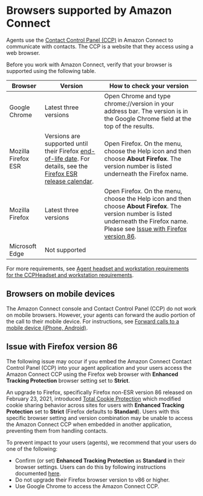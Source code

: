 # Browsers supported by Amazon Connect<a name="browsers"></a>

Agents use the [Contact Control Panel \(CCP\)](agent-user-guide.md) in Amazon Connect to communicate with contacts\. The CCP is a website that they access using a web browser\.

Before you work with Amazon Connect, verify that your browser is supported using the following table\. 


| Browser | Version | How to check your version | 
| --- | --- | --- | 
|  Google Chrome  |  Latest three versions  | Open Chrome and type chrome://version in your address bar\. The version is in the Google Chrome field at the top of the results\. | 
|  Mozilla Firefox ESR  |  Versions are supported until their Firefox [end\-of\-life date](https://support.mozilla.org/en-US/kb/firefox-esr-release-cycle)\. For details, see the [Firefox ESR release calendar](https://wiki.mozilla.org/Release_Management/Calendar)\.   | Open Firefox\. On the menu, choose the Help icon and then choose **About Firefox**\. The version number is listed underneath the Firefox name\.  | 
|  Mozilla Firefox  |  Latest three versions  | Open Firefox\. On the menu, choose the Help icon and then choose **About Firefox**\. The version number is listed underneath the Firefox name\. Please see [Issue with Firefox version 86](#browsers-firefox-issue)\.  | 
|  Microsoft Edge  |  Not supported  |   | 

 For more requirements, see [Agent headset and workstation requirements for the CCPHeadset and workstation requirements](ccp-agent-hardware.md)\.

## Browsers on mobile devices<a name="browsers-mobile"></a>

The Amazon Connect console and Contact Control Panel \(CCP\) do not work on mobile browsers\. However, your agents can forward the audio portion of the call to their mobile device\. For instructions, see [Forward calls to a mobile device \(iPhone, Android\)](foward-calls-to-mobile-device.md)\.

## Issue with Firefox version 86<a name="browsers-firefox-issue"></a>

The following issue may occur if you embed the Amazon Connect Contact Control Panel \(CCP\) into your agent application and your users access the Amazon Connect CCP using the Firefox web browser with **Enhanced Tracking Protection** browser setting set to **Strict**\. 

An upgrade to Firefox, specifically Firefox non\-ESR version 86 released on February 23, 2021, introduced [Total Cookie Protection](https://blog.mozilla.org/security/2021/02/23/total-cookie-protection/) which modified cookie sharing behavior across sites for users with **Enhanced Tracking Protection** set to **Strict** \(Firefox defaults to **Standard**\)\. Users with this specific browser setting and version combination may be unable to access the Amazon Connect CCP when embedded in another application, preventing them from handling contacts\. 

To prevent impact to your users \(agents\), we recommend that your users do one of the following:
+ Confirm \(or set\) **Enhanced Tracking Protection** as **Standard** in their browser settings\. Users can do this by following instructions documented [here](https://support.mozilla.org/en-US/kb/enhanced-tracking-protection-firefox-desktop#w_adjust-your-global-enhanced-tracking-protection-settings)\. 
+ Do not upgrade their Firefox browser version to v86 or higher\. 
+ Use Google Chrome to access the Amazon Connect CCP\. 
